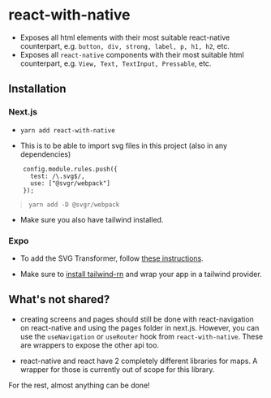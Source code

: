 # react-with-native

- Exposes all html elements with their most suitable react-native counterpart, e.g. `button, div, strong, label, p, h1, h2`, etc.
- Exposes all `react-native` components with their most suitable html counterpart, e.g. `View, Text, TextInput, Pressable`, etc.

## Installation

### Next.js

- `yarn add react-with-native`

- This is to be able to import svg files in this project (also in any dependencies)

```
    config.module.rules.push({
      test: /\.svg$/,
      use: ["@svgr/webpack"]
    });
```

> `yarn add -D @svgr/webpack`

- Make sure you also have tailwind installed.

### Expo

- To add the SVG Transformer, follow [these instructions](https://github.com/kristerkari/react-native-svg-transformer#installation-and-configuration).

- Make sure to [install tailwind-rn](https://github.com/vadimdemedes/tailwind-rn) and wrap your app in a tailwind provider.

## What's not shared?

- creating screens and pages should still be done with react-navigation on react-native and using the pages folder in next.js. However, you can use the `useNavigation` or `useRouter` hook from `react-with-native`. These are wrappers to expose the other api too.

- react-native and react have 2 completely different libraries for maps. A wrapper for those is currently out of scope for this library.

For the rest, almost anything can be done!
